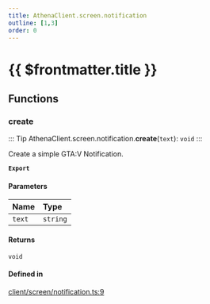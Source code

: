 ```yaml
---
title: AthenaClient.screen.notification
outline: [1,3]
order: 0
---
```


# {{ $frontmatter.title }}


## Functions

### create

::: Tip
AthenaClient.screen.notification.**create**(`text`): `void`
:::

Create a simple GTA:V Notification.

**`Export`**

#### Parameters

| Name | Type |
| :------ | :------ |
| `text` | `string` |

#### Returns

`void`

#### Defined in

[client/screen/notification.ts:9](https://github.com/Stuyk/altv-athena/blob/6013452/src/core/client/screen/notification.ts#L9)
